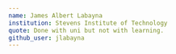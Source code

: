 ```yaml
---
name: James Albert Labayna
institution: Stevens Institute of Technology
quote: Done with uni but not with learning.
github_user: jlabayna
---
```

